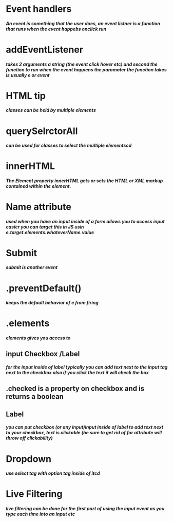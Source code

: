# Event handlers

##### An event is something that the user does, an event listner is a function that runs when the event happebs onclick run

# addEventListener 
##### takes 2 arguments a string (the event click hover etc) and second the function to run when the event happens the paramater the function takes is usually e or event

# HTML tip
##### classes can  be held by multiple elements

# querySelrctorAll
##### can be used for classes to select the multiple elementscd 

# innerHTML

##### The Element property innerHTML gets or sets the HTML or XML markup contained within the element.

# Name attribute
##### used when you have an input inside of a form allows you to access input easier you can target this in JS usin e.target.elements.whateverName.value

# Submit 
##### submit is another event

# .preventDefault()

##### keeps the default behavior of e from firing

# .elements

##### elements gives you access to

## input Checkbox /Label
##### for the input inside of label typically you can add text next to the input tag next to the checkbox also if you click the text it will check the box

## .checked is a property on checkbox and is returns a boolean

## Label
##### you can put checkbox (or any input)input  inside of label to add text next to your checkbox, text is clickable (be sure to get rid of for attribute will throw off clickability)

# Dropdown
##### use select tag with option tag inside of itcd

# Live Filtering
##### live filtering can be done for the first part of using the input event as you type each time into an input  etc

